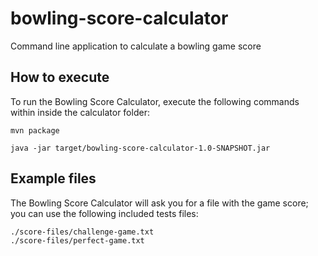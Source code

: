 # bowling-score-calculator
Command line application to calculate a bowling game score

## How to execute
To run the Bowling Score Calculator, execute the following commands within inside the calculator folder:

```
mvn package

java -jar target/bowling-score-calculator-1.0-SNAPSHOT.jar
```

## Example files
The Bowling Score Calculator will ask you for a file with the game score; you can use the following included tests files:
```
./score-files/challenge-game.txt
./score-files/perfect-game.txt
```